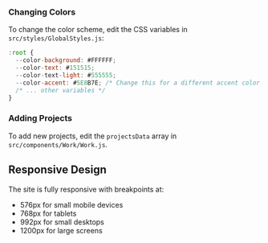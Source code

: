 ### Changing Colors

To change the color scheme, edit the CSS variables in `src/styles/GlobalStyles.js`:

```javascript
:root {
  --color-background: #FFFFFF;
  --color-text: #151515;
  --color-text-light: #555555;
  --color-accent: #5E8B7E; /* Change this for a different accent color */
  /* ... other variables */
}
```

### Adding Projects

To add new projects, edit the `projectsData` array in `src/components/Work/Work.js`.

## Responsive Design

The site is fully responsive with breakpoints at:
- 576px for small mobile devices
- 768px for tablets
- 992px for small desktops
- 1200px for large screens